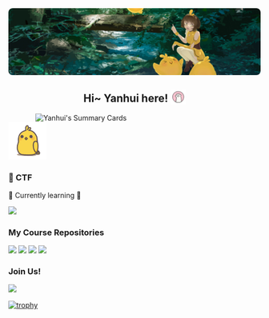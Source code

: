 <img src="https://raw.githubusercontent.com/YanhuiJessica/YanhuiJessica/master/img/chicken-forest.png" align="center">

<h2 align="center"> Hi~ Yanhui here! <img src="https://raw.githubusercontent.com/YanhuiJessica/YanhuiJessica/master/img/simons-cat.gif" width="30" style="margin-bottom: -5px"> </h2>

<!--
**YanhuiJessica/YanhuiJessica** is a ✨ _special_ ✨ repository because its `README.md` (this file) appears on your GitHub profile.

Here are some ideas to get you started:

- 🔭 I’m currently working on ...
- 🌱 I’m currently learning ...
- 👯 I’m looking to collaborate on ...
- 🤔 I’m looking for help with ...
- 💬 Ask me about ...
- 📫 How to reach me: ...
- 😄 Pronouns: ...
- ⚡ Fun fact: ...
-->

<img align="right" alt="Yanhui's Summary Cards" src="https://github-profile-summary-cards.vercel.app/api/cards/profile-details?username=YanhuiJessica&theme=solarized" width=450px>
<img alt="shaking chicken" src="https://raw.githubusercontent.com/YanhuiJessica/YanhuiJessica/master/img/shake-nobg.gif" width=15%>

### 🚩 CTF

🌱 Currently learning 🌱

[<img class="col-lg-6" src="https://github-readme-stats.vercel.app/api/pin/?username=YanhuiJessica&repo=Chictf-Writeups">](https://yanhuijessica.github.io/Chictf-Writeups/)

### My Course Repositories

[<img class="col-lg-6" src="https://github-readme-stats.vercel.app/api/pin/?username=CUCCS&repo=2019-NS-Public-YanhuiJessica">](https://github.com/CUCCS/2019-NS-Public-YanhuiJessica)
[<img class="col-lg-6" src="https://github-readme-stats.vercel.app/api/pin/?username=YanhuiJessica&repo=2019-SDL-Public-YanhuiJessica">](https://github.com/YanhuiJessica/2019-SDL-Public-YanhuiJessica)
[<img class="col-lg-6" src="https://github-readme-stats.vercel.app/api/pin/?username=YanhuiJessica&repo=2020-SSS-Public-YanhuiJessica">](https://github.com/YanhuiJessica/2020-SSS-Public-YanhuiJessica)
[<img class="col-lg-6" src="https://github-readme-stats.vercel.app/api/pin/?username=YanhuiJessica&repo=linux-2020-YanhuiJessica">](https://github.com/YanhuiJessica/linux-2020-YanhuiJessica)

### Join Us!

[![](https://img.shields.io/badge/dynamic/xml?label=telegram&logo=telegram&query=%2Fhtml%2Fbody%2Fdiv%5B2%5D%2Fdiv%5B2%5D%2Fdiv%2Fdiv%5B3%5D&url=https%3A%2F%2Ft.me%2Fjoinchat%2FDAakbi41oJA5N2E1)](https://t.me/joinchat/DAakbi41oJA5N2E1)

[![trophy](https://github-profile-trophy.vercel.app/?username=YanhuiJessica&title=MultiLanguage,Followers,Issues,Commits,Stars,PullRequest)](https://github.com/ryo-ma/github-profile-trophy)
